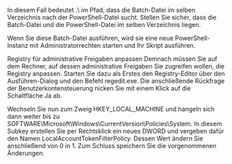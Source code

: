 In diesem Fall bedeutet .\ im Pfad, dass die Batch-Datei im selben Verzeichnis nach der PowerShell-Datei sucht. Stellen Sie sicher, dass die Batch-Datei und die PowerShell-Datei im selben Verzeichnis liegen.

Wenn Sie diese Batch-Datei ausführen, wird sie eine neue PowerShell-Instanz mit Administratorrechten starten und Ihr Skript ausführen.

Registry für administrative Freigaben anpassen
Demnach müssen Sie auf dem Rechner, auf dessen administrative Freigaben Sie zugreifen wollen, die Registry anpassen. Starten Sie dazu als Erstes den Registry-Editor über den Ausführen-Dialog und den Befehl regedit.exe. Die anschließende Rückfrage der Benutzerkontensteuerung nicken Sie mit einem Klick auf die Schaltfläche Ja ab.

Wechseln Sie nun zum Zweig HKEY_LOCAL_MACHINE und hangeln sich dann weiter bis zu SOFTWARE\Microsoft\Windows\CurrentVersion\Policies\System. In diesem Subkey erstellen Sie per Rechtsklick ein neues DWORD und vergeben dafür den Namen LocalAccountTokenFilterPolicy. Dessen Wert ändern Sie anschließend von 0 in 1. Zum Schluss speichern Sie die vorgenommenen Änderungen.
